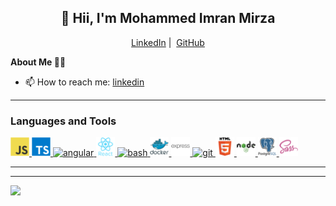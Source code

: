<h2 align="center">
    👋 Hii, I'm Mohammed Imran Mirza
</h2>

<p align="center">
    <a href="https://www.linkedin.com/in/imranmirza79" target="_blank">LinkedIn</a>&nbsp;|&nbsp;
    <a href="https://github.com/imran-mirza79" target="_blank">GitHub</a>
</p>

**About Me 👨‍💻**

 - 📫 How to reach me: [linkedin](https://www.linkedin.com/in/imranmirza79)
 
----------------

<!-- **📝 Latest Blog Posts** -->

### Languages and Tools

<p align="left"> 
    <a href="https://developer.mozilla.org/en-US/docs/Web/JavaScript" target="_blank"> <img src="https://raw.githubusercontent.com/devicons/devicon/master/icons/javascript/javascript-original.svg" alt="javascript" width="30" height="30"/> </a>
    <a href="https://www.typescriptlang.org/" target="_blank"> <img src="https://raw.githubusercontent.com/devicons/devicon/master/icons/typescript/typescript-original.svg" alt="typescript" width="30" height="30"/> </a>
    <a href="https://angular.io" target="_blank"> <img src="https://angular.io/assets/images/logos/angular/angular.svg" alt="angular" width="30" height="30"/> </a>
    <a href="https://reactjs.org/" target="_blank"> <img src="https://raw.githubusercontent.com/devicons/devicon/master/icons/react/react-original-wordmark.svg" alt="react" width="30" height="30"/> </a>
    <a href="https://www.gnu.org/software/bash/" target="_blank"> <img src="https://www.vectorlogo.zone/logos/gnu_bash/gnu_bash-icon.svg" alt="bash" width="30" height="30"/> </a>
    <a href="https://www.docker.com/" target="_blank"> <img src="https://raw.githubusercontent.com/devicons/devicon/master/icons/docker/docker-original-wordmark.svg" alt="docker" width="30" height="30"/> </a>
    <a href="https://expressjs.com" target="_blank"> <img src="https://raw.githubusercontent.com/devicons/devicon/master/icons/express/express-original-wordmark.svg" alt="express" width="30" height="30"/> </a>
    <a href="https://git-scm.com/" target="_blank"> <img src="https://www.vectorlogo.zone/logos/git-scm/git-scm-icon.svg" alt="git" width="30" height="30"/> </a>
    <a href="https://www.w3.org/html/" target="_blank"> <img src="https://raw.githubusercontent.com/devicons/devicon/master/icons/html5/html5-original-wordmark.svg" alt="html5" width="30" height="30"/> </a>
    <a href="https://nodejs.org" target="_blank"> <img src="https://raw.githubusercontent.com/devicons/devicon/master/icons/nodejs/nodejs-original-wordmark.svg" alt="nodejs" width="30" height="30"/> </a>
    <a href="https://www.postgresql.org" target="_blank"> <img src="https://raw.githubusercontent.com/devicons/devicon/master/icons/postgresql/postgresql-original-wordmark.svg" alt="postgresql" width="30" height="30"/> </a>
    <a href="https://sass-lang.com" target="_blank"> <img src="https://raw.githubusercontent.com/devicons/devicon/master/icons/sass/sass-original.svg" alt="sass" width="30" height="30"/> </a>
 </p>
 
 ----------------

----------------
<!--
<img style="height: auto; width: 55%;" class="img" src="https://github-readme-stats-j05el383g.vercel.app/api?username=imran-mirza79&theme=blue-green&show_icons=true&hide_border=false&count_private=true&include_all_commits=true&hide=contribs" />
-->
 <img style="height: auto; width: 55%;" class="img" src="https://github-readme-stats.vercel.app/api?username=imran-mirza79&theme=transparent&show_icons=true&hide_border=true&count_private=true&include_all_commits=true" />
